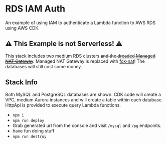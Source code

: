 # RDS IAM Auth

An example of using IAM to authenticate a Lambda function to AWS RDS using AWS CDK.

## :warning: This Example is not Serverless! :warning:

This stack includes two medium RDS clusters ~~and the [dreaded Managed NAT Gateway](https://www.lastweekinaws.com/blog/the-aws-managed-nat-gateway-is-unpleasant-and-not-recommended/)~~. Managed NAT Gateway is replaced with [fck-nat](https://github.com/AndrewGuenther/fck-nat/)! The databases will still cost some money.

## Stack Info

Both MySQL and PostgreSQL databases are shown. CDK code will create a VPC, medium Aurora instances and will create a table within each database.
HttpApi is provided to execute query Lambda functions.

* `npm i`
* `npm run deploy`
* Grab generated url from the console and visit `/mysql` and `/pg` endpoints.
* have fun doing stuff
* `npm run destroy`
